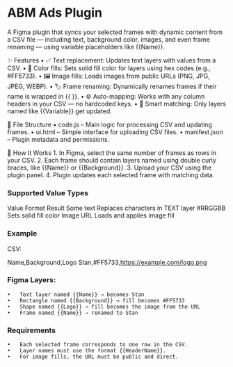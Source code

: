 # ABM Ads Plugin

A Figma plugin that syncs your selected frames with dynamic content from a CSV file — including text, background color, images, and even frame renaming — using variable placeholders like {{Name}}.

✨ Features
	•	✅ Text replacement: Updates text layers with values from a CSV.
	•	🎨 Color fills: Sets solid fill color for layers using hex codes (e.g., #FF5733).
	•	🖼️ Image fills: Loads images from public URLs (PNG, JPG, JPEG, WEBP).
	•	🏷️ Frame renaming: Dynamically renames frames if their name is wrapped in {{ }}.
	•	⚙️ Auto-mapping: Works with any column headers in your CSV — no hardcoded keys.
	•	🧠 Smart matching: Only layers named like {{Variable}} get updated.

📁 File Structure
	•	code.js – Main logic for processing CSV and updating frames.
	•	ui.html – Simple interface for uploading CSV files.
	•	manifest.json – Plugin metadata and permissions.

🧩 How It Works
	1.	In Figma, select the same number of frames as rows in your CSV.
	2.	Each frame should contain layers named using double curly braces, like {{Name}} or {{Background}}.
	3.	Upload your CSV using the plugin panel.
	4.	Plugin updates each selected frame with matching data.


### Supported Value Types

Value Format	Result
Some text	Replaces characters in TEXT layer
#RRGGBB	Sets solid fill color
Image URL	Loads and applies image fill



### Example

CSV:

Name,Background,Logo
Stan,#FF5733,https://example.com/logo.png

### Figma Layers:
	•	Text layer named {{Name}} → becomes Stan
	•	Rectangle named {{Background}} → fill becomes #FF5733
	•	Shape named {{Logo}} → fill becomes the image from the URL
	•	Frame named {{Name}} → renamed to Stan


### Requirements
	•	Each selected frame corresponds to one row in the CSV.
	•	Layer names must use the format {{HeaderName}}.
	•	For image fills, the URL must be public and direct.
